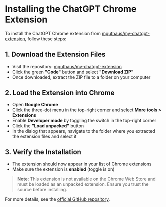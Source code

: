 # Installing the ChatGPT Chrome Extension

To install the ChatGPT Chrome extension from [mguthaus/my-chatgpt-extension](https://github.com/mguthaus/my-chatgpt-extension), follow these steps:

## 1. Download the Extension Files

- Visit the repository: [mguthaus/my-chatgpt-extension](https://github.com/mguthaus/my-chatgpt-extension)
- Click the green **"Code"** button and select **"Download ZIP"**
- Once downloaded, extract the ZIP file to a folder on your computer

## 2. Load the Extension into Chrome

- Open **Google Chrome**
- Click the three-dot menu in the top-right corner and select **More tools > Extensions**
- Enable **Developer mode** by toggling the switch in the top-right corner
- Click the **"Load unpacked"** button
- In the dialog that appears, navigate to the folder where you extracted the extension files and select it

## 3. Verify the Installation

- The extension should now appear in your list of Chrome extensions
- Make sure the extension is **enabled** (toggle is on)

> **Note**: This extension is not available on the Chrome Web Store and must be loaded as an unpacked extension. Ensure you trust the source before installing.

For more details, see the [official GitHub repository](https://github.com/mguthaus/my-chatgpt-extension).

